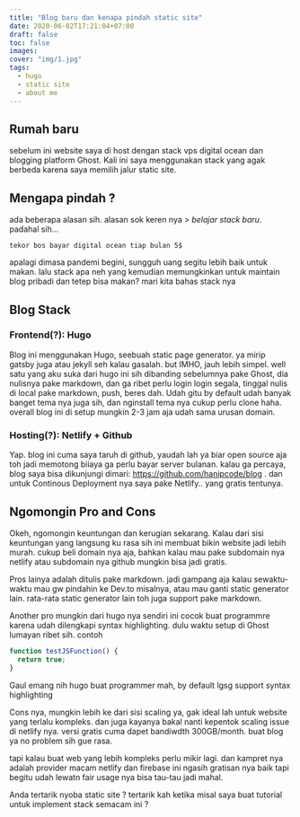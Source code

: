```yaml
---
title: "Blog baru dan kenapa pindah static site"
date: 2020-06-02T17:21:04+07:00
draft: false
toc: false
images: 
cover: "img/1.jpg"
tags:
  - hugo
  - static site
  - about me
---
```


## Rumah baru
sebelum ini website saya di host dengan stack vps  digital ocean dan blogging platform Ghost.
Kali ini saya menggunakan stack yang agak berbeda karena saya memilih jalur static site.

## Mengapa pindah ?
ada beberapa alasan sih. alasan sok keren nya > *belajar stack baru*. padahal sih...
```
tekor bos bayar digital ocean tiap bulan 5$
```
apalagi dimasa pandemi begini, sungguh uang segitu lebih baik untuk makan. lalu stack apa neh
yang kemudian memungkinkan untuk maintain blog pribadi dan tetep bisa makan? mari kita bahas stack nya

## Blog Stack
### Frontend(?): Hugo
Blog ini menggunakan Hugo, seebuah static page generator. ya mirip gatsby juga atau jekyll seh kalau gasalah. but IMHO, jauh lebih simpel. well satu yang aku suka dari hugo ini sih dibanding sebelumnya pake Ghost, dia nulisnya pake markdown, dan ga ribet perlu login login segala, tinggal nulis di local pake markdown, push, beres dah.
Udah gitu by default udah banyak  banget tema nya juga sih, dan nginstall tema nya cukup perlu clone haha. overall blog ini di setup mungkin 2-3 jam aja udah sama urusan domain.

### Hosting(?): Netlify + Github
Yap. blog ini cuma saya taruh di github, yaudah lah ya biar open source aja toh jadi memotong biiaya ga perlu bayar server bulanan. kalau ga percaya, blog saya bisa dikunjungi dimari: https://github.com/hanipcode/blog . dan untuk Continous Deployment nya saya pake Netlify.. yang gratis tentunya. 

## Ngomongin Pro and Cons
Okeh, ngomongin keuntungan dan kerugian sekarang.
Kalau dari sisi keuntungan yang langsung ku rasa sih ini membuat bikin website jadi lebih murah. cukup beli domain nya aja, bahkan kalau mau pake subdomain nya netlify atau subdomain nya github mungkin bisa jadi gratis.

Pros lainya adalah ditulis pake markdown. jadi gampang aja kalau sewaktu-waktu mau gw pindahin ke Dev.to misalnya, atau mau ganti static generator lain. rata-rata static generator lain toh juga support pake markdown.

Another pro mungkin dari hugo nya sendiri ini cocok buat programmre karena udah dilengkapi syntax highlighting. dulu  waktu setup  di Ghost lumayan ribet sih.  contoh
```javascript
function testJSFunction() {
  return true;
}
```
Gaul emang nih hugo buat programmer mah, by default lgsg support syntax highlighting


Cons nya, mungkin lebih ke dari sisi scaling ya, gak ideal lah untuk website yang terlalu kompleks.
dan juga kayanya bakal nanti kepentok scaling issue di netlify nya. versi gratis cuma dapet bandiwdth 300GB/month. buat blog ya no problem sih gue rasa. 

tapi kalau buat web yang lebih kompleks  perlu mikir lagi. dan kampret nya adalah provider macam netlify dan firebase ini ngasih gratisan nya baik tapi begitu  udah lewatn fair usage nya bisa tau-tau jadi mahal.


Anda tertarik nyoba static site ? tertarik kah ketika misal saya buat tutorial untuk implement stack semacam ini ?